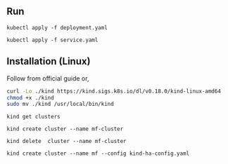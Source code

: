 ## Run

`kubectl apply -f deployment.yaml`

`kubectl apply -f service.yaml`


## Installation (Linux)

Follow from official guide or,

```bash
curl -Lo ./kind https://kind.sigs.k8s.io/dl/v0.18.0/kind-linux-amd64
chmod +x ./kind
sudo mv ./kind /usr/local/bin/kind
```

`kind get clusters`

`kind create cluster --name mf-cluster`

`kind delete  cluster --name mf-cluster`

`kind create cluster --name mf --config kind-ha-config.yaml`
